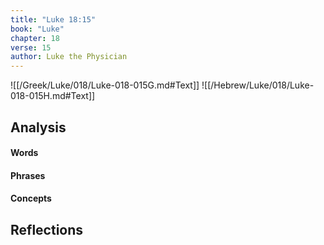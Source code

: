 ```yaml
---
title: "Luke 18:15"
book: "Luke"
chapter: 18
verse: 15
author: Luke the Physician
---
```

![[/Greek/Luke/018/Luke-018-015G.md#Text]]
![[/Hebrew/Luke/018/Luke-018-015H.md#Text]]

## Analysis

#### Words

#### Phrases

#### Concepts

## Reflections
